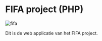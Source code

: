 # FIFA project (PHP)

![fifa](https://user-images.githubusercontent.com/45621155/55712927-eecd5280-59ef-11e9-8f72-b851b33bf3c6.png)

Dit is de web applicatie van het FIFA project.
